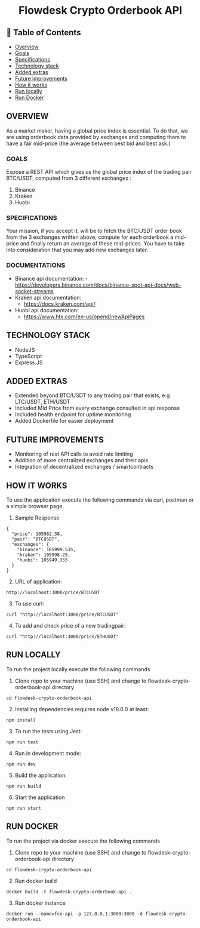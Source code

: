 <h1 align='center'>
  Flowdesk Crypto Orderbook API
</h1>

## 📜 Table of Contents
- [Overview](#-overview)
- [Goals](###-goals)
- [Specifications](###-specifications)
- [Technology stack](##-technology-stack)
- [Added extras](##-added-extras)
- [Future improvements](##future-improvements)
- [How it works](##how-it-works)
- [Run locally](##run-locally)
- [Run Docker](##run-docker)


## OVERVIEW
As a market maker, having a global price index is essential.
To do that, we are using orderbook data provided by exchanges and computing them to have a fair mid-price (the average between best bid and best ask.)


### GOALS
Expose a REST API which gives us the global price index of the trading pair BTC/USDT, computed from 3 different exchanges :

1. Binance
2. Kraken
3. Huobi

### SPECIFICATIONS
Your mission, if you accept it, will be to fetch the BTC/USDT order book from the 3 exchanges written above; compute for each orderbook a mid-price and finally return an average of these mid-prices. You have to take into consideration that you may add new exchanges later.

### DOCUMENTATIONS
- Binance api documentation: 
  -https://developers.binance.com/docs/binance-spot-api-docs/web-socket-streams
- Kraken api documentation: 
  - https://docs.kraken.com/api/
- Huobi api documentation: 
  - https://www.htx.com/en-us/opend/newApiPages

## TECHNOLOGY STACK
- NodeJS
- TypeScript
- Express.JS

## ADDED EXTRAS
- Extended beyond BTC/USDT to any trading pair that exists, e.g LTC/USDT, ETH/USDT
- Included Mid Price from every exchange consulted in api response
- Included health endpoint for uptime monitoring
- Added Dockerfile for easier deployment 

## FUTURE IMPROVEMENTS
- Monitoring of rest API calls to avoid rate limiting
- Addition of more centralized exchanges and their apis
- Integration of decentralized exchanges / smartcontracts

## HOW IT WORKS
To use the application execute the following commands via curl, postman or a simple browser page.

1. Sample Response
```
{
  "price": 105982.38,
  "pair": "BTCUSDT",
  "exchanges": {
    "binance": 105999.535,
    "kraken": 105998.25,
    "huobi": 105949.355
  }
}
```

2. URL of application: 
```
http://localhost:3000/price/BTCUSDT
```

3. To use curl:
```
curl "http://localhost:3000/price/BTCUSDT"
```

4. To add and check price of a new tradingpair:
```
curl "http://localhost:3000/price/ETHUSDT"
```


## RUN LOCALLY
To run the project locally execute the following commands

1. Clone repo to your machine (use SSH) and change to flowdesk-crypto-orderbook-api directory
```
cd flowdesk-crypto-orderbook-api
```

2. Installing dependencies requires node v18.0.0 at least:
```
npm install
```

3. To run the tests using Jest:
```
npm run test
```

4. Run in development mode:
```
npm run dev
```

5. Build the application:
```
npm run build
```

6. Start the application
```
npm run start
```

## RUN DOCKER
To run the project via docker execute the following commands

1. Clone repo to your machine (use SSH) and change to flowdesk-crypto-orderbook-api directory
```
cd flowdesk-crypto-orderbook-api
```

2. Run docker build
```
docker build -t flowdesk-crypto-orderbook-api .
```

3. Run docker instance
```
docker run --name=fco-api -p 127.0.0.1:3000:3000 -d flowdesk-crypto-orderbook-api
```
